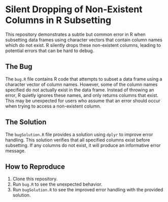 # Silent Dropping of Non-Existent Columns in R Subsetting

This repository demonstrates a subtle but common error in R when subsetting data frames using character vectors that contain column names which do not exist.  R silently drops these non-existent columns, leading to potential errors that can be hard to debug.

## The Bug
The `bug.R` file contains R code that attempts to subset a data frame using a character vector of column names.  However, some of the column names specified do not actually exist in the data frame.  Instead of throwing an error, R quietly ignores these names, and only returns columns that exist. This may be unexpected for users who assume that an error should occur when trying to access a non-existent column.

## The Solution
The `bugSolution.R` file provides a solution using `dplyr` to improve error handling.  This solution verifies that all specified columns exist before subsetting. If any columns do not exist, it will produce an informative error message.

## How to Reproduce
1. Clone this repository.
2. Run `bug.R` to see the unexpected behavior.
3. Run `bugSolution.R` to see the improved error handling with the provided solution.